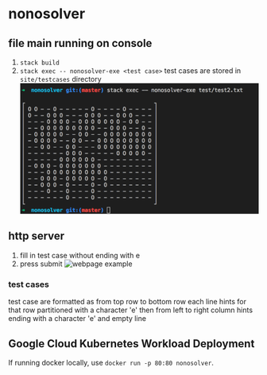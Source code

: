 # nonosolver
## file main running on console
1. `stack build`
2. `stack exec -- nonosolver-exe <test case>`
test cases are stored in `site/testcases` directory
![output example](./readmefiles/img1.png)

## http server
1. fill in test case without ending with e
2. press submit
![webpage example](./readmefiles/img2.png)

### test cases
test case are formatted as from top row to bottom row each line hints for that row
partitioned with a character 'e'
then from left to right column hints
ending with a character 'e' and empty line

## Google Cloud Kubernetes Workload Deployment
If running docker locally, use `docker run -p 80:80 nonosolver`.
